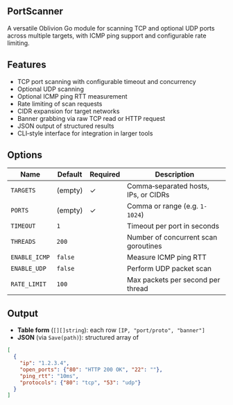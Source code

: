 ## PortScanner

A versatile Oblivion Go module for scanning TCP and optional UDP ports across multiple targets, with ICMP ping support and configurable rate limiting.

## Features

- TCP port scanning with configurable timeout and concurrency  
- Optional UDP scanning  
- Optional ICMP ping RTT measurement  
- Rate limiting of scan requests  
- CIDR expansion for target networks  
- Banner grabbing via raw TCP read or HTTP request  
- JSON output of structured results  
- CLI‑style interface for integration in larger tools  

## Options

| Name          | Default   | Required | Description                             |
|---------------|-----------|----------|-----------------------------------------|
| `TARGETS`     | (empty)   | ✓        | Comma‑separated hosts, IPs, or CIDRs    |
| `PORTS`       | (empty)   | ✓        | Comma or range (e.g. `1-1024`)          |
| `TIMEOUT`     | `1`       |          | Timeout per port in seconds             |
| `THREADS`     | `200`     |          | Number of concurrent scan goroutines    |
| `ENABLE_ICMP` | `false`   |          | Measure ICMP ping RTT                   |
| `ENABLE_UDP`  | `false`   |          | Perform UDP packet scan                 |
| `RATE_LIMIT`  | `100`     |          | Max packets per second per thread       |

## Output

- **Table form** (`[][]string`): each row `[IP, "port/proto", "banner"]`  
- **JSON** (via `Save(path)`): structured array of

```json
[
  {
    "ip": "1.2.3.4",
    "open_ports": {"80": "HTTP 200 OK", "22": ""},
    "ping_rtt": "10ms",
    "protocols": {"80": "tcp", "53": "udp"}
  }
]
```
